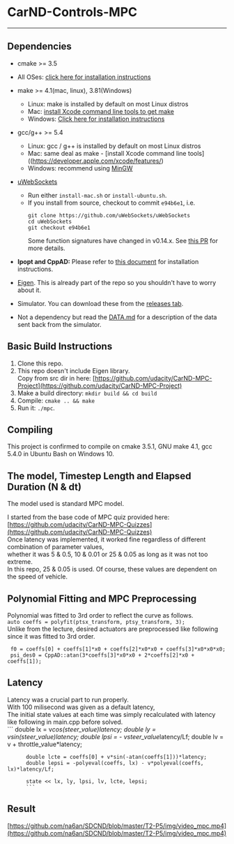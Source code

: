 # CarND-Controls-MPC
---

## Dependencies

* cmake >= 3.5
 * All OSes: [click here for installation instructions](https://cmake.org/install/)
* make >= 4.1(mac, linux), 3.81(Windows)
  * Linux: make is installed by default on most Linux distros
  * Mac: [install Xcode command line tools to get make](https://developer.apple.com/xcode/features/)
  * Windows: [Click here for installation instructions](http://gnuwin32.sourceforge.net/packages/make.htm)
* gcc/g++ >= 5.4
  * Linux: gcc / g++ is installed by default on most Linux distros
  * Mac: same deal as make - [install Xcode command line tools]((https://developer.apple.com/xcode/features/)
  * Windows: recommend using [MinGW](http://www.mingw.org/)
* [uWebSockets](https://github.com/uWebSockets/uWebSockets)
  * Run either `install-mac.sh` or `install-ubuntu.sh`.
  * If you install from source, checkout to commit `e94b6e1`, i.e.
    ```
    git clone https://github.com/uWebSockets/uWebSockets
    cd uWebSockets
    git checkout e94b6e1
    ```
    Some function signatures have changed in v0.14.x. See [this PR](https://github.com/udacity/CarND-MPC-Project/pull/3) for more details.

* **Ipopt and CppAD:** Please refer to [this document](https://github.com/udacity/CarND-MPC-Project/blob/master/install_Ipopt_CppAD.md) for installation instructions.
* [Eigen](http://eigen.tuxfamily.org/index.php?title=Main_Page). This is already part of the repo so you shouldn't have to worry about it.
* Simulator. You can download these from the [releases tab](https://github.com/udacity/self-driving-car-sim/releases).
* Not a dependency but read the [DATA.md](./DATA.md) for a description of the data sent back from the simulator.


## Basic Build Instructions
1. Clone this repo.  
2. This repo doesn't include Eigen library.  
   Copy from src dir in here: [https://github.com/udacity/CarND-MPC-Project](https://github.com/udacity/CarND-MPC-Project)  
3. Make a build directory: `mkdir build && cd build`  
4. Compile: `cmake .. && make`  
5. Run it: `./mpc`.  

## Compiling  
This project is confirmed to compile on cmake 3.5.1, GNU make 4.1, gcc 5.4.0 in Ubuntu Bash on Windows 10.

## The model, Timestep Length and Elapsed Duration (N & dt)
The model used is standard MPC model.

I started from the base code of MPC quiz provided here:  
[https://github.com/udacity/CarND-MPC-Quizzes](https://github.com/udacity/CarND-MPC-Quizzes)  
Once latency was implemented, it worked fine regardless of different combination of parameter values,  
whether it was 5 & 0.5, 10 & 0.01 or 25 & 0.05 as long as it was not too extreme.  
In this repo, 25 & 0.05 is used. Of course, these values are dependent on the speed of vehicle.

## Polynomial Fitting and MPC Preprocessing
Polynomial was fitted to 3rd order to reflect the curve as follows.  
 `auto coeffs = polyfit(ptsx_transform, ptsy_transform, 3);`  
Unlike from the lecture, desired actuators are preprocessed like following since it was fitted to 3rd order.  
```
 f0 = coeffs[0] + coeffs[1]*x0 + coeffs[2]*x0*x0 + coeffs[3]*x0*x0*x0;  
 psi_des0 = CppAD::atan(3*coeffs[3]*x0*x0 + 2*coeffs[2]*x0 + coeffs[1]);
 ```

## Latency
Latency was a crucial part to run properly.  
With 100 milisecond was given as a default latency,  
The initial state values at each time was simply recalculated with latency like following in main.cpp before solved.  
          ```
          double lx = v*cos(steer_value)*latency;
          double ly = v*sin(steer_value)*latency;
          double lpsi = - v*steer_value*latency/Lf;
          double lv = v + throttle_value*latency;

          double lcte = coeffs[0] + v*sin(-atan(coeffs[1]))*latency;
          double lepsi = -polyeval(coeffs, lx) - v*polyeval(coeffs, lx)*latency/Lf;

          state << lx, ly, lpsi, lv, lcte, lepsi;
          ```


## Result

[https://github.com/na6an/SDCND/blob/master/T2-P5/img/video_mpc.mp4](https://github.com/na6an/SDCND/blob/master/T2-P5/img/video_mpc.mp4)
